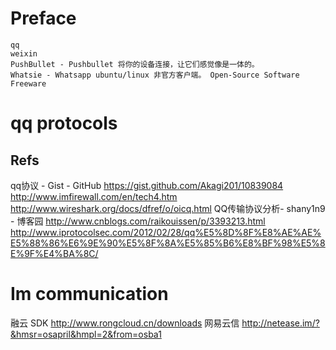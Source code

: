 # Preface

    qq
    weixin
    PushBullet - Pushbullet 将你的设备连接，让它们感觉像是一体的。
    Whatsie - Whatsapp ubuntu/linux 非官方客户端。 Open-Source Software Freeware

# qq protocols

## Refs
qq协议 - Gist - GitHub
https://gist.github.com/Akagi201/10839084
http://www.imfirewall.com/en/tech4.htm
http://www.wireshark.org/docs/dfref/o/oicq.html
QQ传输协议分析- shany1n9 - 博客园
http://www.cnblogs.com/raikouissen/p/3393213.html
http://www.iprotocolsec.com/2012/02/28/qq%E5%8D%8F%E8%AE%AE%E5%88%86%E6%9E%90%E5%8F%8A%E5%85%B6%E8%BF%98%E5%8E%9F%E4%BA%8C/

# Im communication
融云 SDK
http://www.rongcloud.cn/downloads
网易云信
http://netease.im/?&hmsr=osapril&hmpl=2&from=osba1
